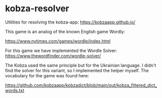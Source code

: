 # kobza-resolver
Utilities for resolving the kobza-app: https://kobzaapp.github.io/

This game is an analog of the known English game Wordly:

https://www.nytimes.com/games/wordle/index.html

For this game we have implemented the Wordle Solver:
https://www.thewordfinder.com/wordle-solver/

The Kobza used the same principle but for the Ukrainian language. I didn't find 
the solver for this variant, so I implemented the helper myself. The vocabulary 
for the game was found here:

https://github.com/kobzaapp/kobzadict/blob/main/out/kobza_filtered_dict_words.txt
